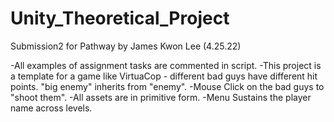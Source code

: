 # Unity_Theoretical_Project
 Submission2 for Pathway
by James Kwon Lee (4.25.22)

-All examples of assignment tasks are commented in script.
-This project is a template for a game like VirtuaCop - different bad guys have different hit points. "big enemy" inherits from "enemy".
-Mouse Click on the bad guys to "shoot them". 
-All assets are in primitive form. 
-Menu Sustains the player name across levels. 
